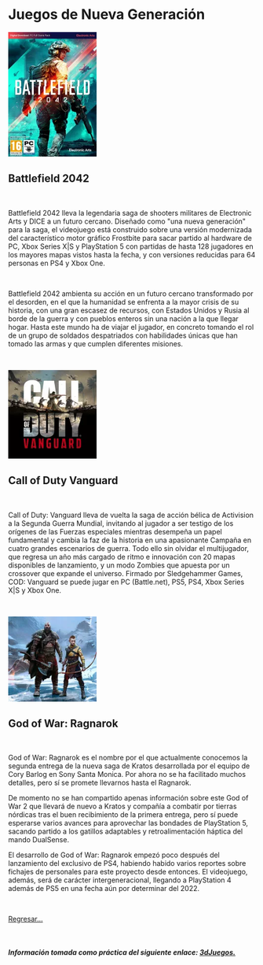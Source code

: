 # Juegos de Nueva Generación

![imagen de Perfil](./assets/images/battlefield.png)

## Battlefield 2042

<br>

Battlefield 2042 lleva la legendaria saga de shooters militares de Electronic Arts y DICE a un futuro cercano. Diseñado como "una nueva generación" para la saga, el videojuego está construido sobre una versión modernizada del característico motor gráfico Frostbite para sacar partido al hardware de PC, Xbox Series X|S y PlayStation 5 con partidas de hasta 128 jugadores en los mayores mapas vistos hasta la fecha, y con versiones reducidas para 64 personas en PS4 y Xbox One.

<br>

Battlefield 2042 ambienta su acción en un futuro cercano transformado por el desorden, en el que la humanidad se enfrenta a la mayor crisis de su historia, con una gran escasez de recursos, con Estados Unidos y Rusia al borde de la guerra y con pueblos enteros sin una nación a la que llegar hogar. Hasta este mundo ha de viajar el jugador, en concreto tomando el rol de un grupo de soldados despatriados con habilidades únicas que han tomado las armas y que cumplen diferentes misiones.

<br>

![imagen de Perfil](./assets/images/callofduty2021.png)

## Call of Duty Vanguard

<br>

Call of Duty: Vanguard lleva de vuelta la saga de acción bélica de Activision a la Segunda Guerra Mundial, invitando al jugador a ser testigo de los orígenes de las Fuerzas especiales mientras desempeña un papel fundamental y cambia la faz de la historia en una apasionante Campaña en cuatro grandes escenarios de guerra. Todo ello sin olvidar el multijugador, que regresa un año más cargado de ritmo e innovación con 20 mapas disponibles de lanzamiento, y un modo Zombies que apuesta por un crossover que expande el universo. Firmado por Sledgehammer Games, COD: Vanguard se puede jugar en PC (Battle.net), PS5, PS4, Xbox Series X|S y Xbox One.

<br>

![imagen de Perfil](./assets/images/godofwarragnarok.png)

## God of War: Ragnarok

<br>

God of War: Ragnarok es el nombre por el que actualmente conocemos la segunda entrega de la nueva saga de Kratos desarrollada por el equipo de Cory Barlog en Sony Santa Monica. Por ahora no se ha facilitado muchos detalles, pero sí se promete llevarnos hasta el Ragnarok.

De momento no se han compartido apenas información sobre este God of War 2 que llevará de nuevo a Kratos y compañía a combatir por tierras nórdicas tras el buen recibimiento de la primera entrega, pero sí puede esperarse varios avances para aprovechar las bondades de PlayStation 5, sacando partido a los gatillos adaptables y retroalimentación háptica del mando DualSense.

El desarrollo de God of War: Ragnarok empezó poco después del lanzamiento del exclusivo de PS4, habiendo habido varios reportes sobre fichajes de personales para este proyecto desde entonces. El videojuego, además, será de carácter intergeneracional, llegando a PlayStation 4 además de PS5 en una fecha aún por determinar del 2022.

<br>

[Regresar...](index.md)

<br>

##### Información tomada como práctica del siguiente enlace: <a href= "https://www.3djuegos.com/37588/god-of-war-ragnarok/"> 3dJuegos.


